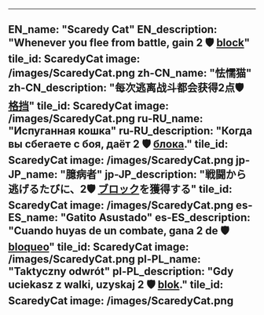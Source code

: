 ---

EN_name: "Scaredy Cat"
EN_description: "Whenever you flee from battle, gain 2 🛡️️ <u>block</u>"
tile_id: ScaredyCat
image: /images/ScaredyCat.png
zh-CN_name: "怯懦猫"
zh-CN_description: "每次逃离战斗都会获得2点🛡️️ <u>格挡</u>"
tile_id: ScaredyCat
image: /images/ScaredyCat.png
ru-RU_name: "Испуганная кошка"
ru-RU_description: "Когда вы сбегаете с боя, даёт 2 🛡️️ <u>блока</u>."
tile_id: ScaredyCat
image: /images/ScaredyCat.png
jp-JP_name: "臆病者"
jp-JP_description: "戦闘から逃げるたびに、2🛡️️ <u>ブロック</u>を獲得する"
tile_id: ScaredyCat
image: /images/ScaredyCat.png
es-ES_name: "Gatito Asustado"
es-ES_description: "Cuando huyas de un combate, gana 2 de 🛡️️ <u>bloqueo</u>"
tile_id: ScaredyCat
image: /images/ScaredyCat.png
pl-PL_name: "Taktyczny odwrót"
pl-PL_description: "Gdy uciekasz z walki, uzyskaj 2 🛡️️ <u>blok</u>."
tile_id: ScaredyCat
image: /images/ScaredyCat.png
---